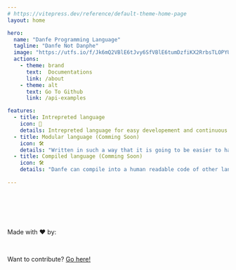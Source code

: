 ```yaml
---
# https://vitepress.dev/reference/default-theme-home-page
layout: home

hero:
  name: "Danfe Programming Language"
  tagline: "Danfe Not Danphe"
  image: "https://utfs.io/f/Jk6mQ2VBlE6tJvy6SfVBlE6tumDzfiKX2RrbsTLOPYUd4IV8"
  actions:
    - theme: brand
      text:  Documentations
      link: /about
    - theme: alt
      text: Go To Github
      link: /api-examples

features:
  - title: Intrepreted language
    icon: 🌠
    details: Intrepreted language for easy developement and continuous deployment
  - title: Modular language (Comming Soon)
    icon: 🛠️
    details: "Written in such a way that it is going to be easier to hackup a compiler for other languages in short period of time." 
  - title: Compiled language (Comming Soon)
    icon: 🛠️
    details: "Danfe can compile into a human readable code of other languages (<b>asm, golang, js, vlang, c, python</b>)."
  
---
```


<script setup>
import { VPTeamMembers } from 'vitepress/theme'

const members = [
  {
    avatar: 'https://www.github.com/sairash.png',
    name: 'Sairash Sharma Gautam',
    title: 'Creator',
    links: [
      { icon: 'github', link: 'https://github.com/sairash' },
      { icon: 'linkedin', link: 'https://www.linkedin.com/in/sairash-gautam-54b743239/' }
    ]
  },
  
]
</script>

<br>
<br>
<br>
<br>

Made with :heart: by: 

<VPTeamMembers size="medium" align="" :members="members" />
<br>

Want to contribute? [Go here!](https://github.com/sairash/danfe-v)

<style scope>
.clip {
  background: var(--vp-home-hero-name-background) !important;
  -webkit-background-clip: text !important;
  background-clip: text !important;
}
</style>
